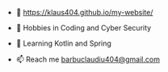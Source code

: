   - 🐰 https://klaus404.github.io/my-website/ 


  - 👀 Hobbies in Coding and Cyber Security
  - 🌱 Learning Kotlin and Spring
  - 📫 Reach me barbuclaudiu404@gmail.com


<!---
Klaus404/Klaus404 is a ✨ special ✨ repository because its `README.md` (this file) appears on your GitHub profile.
You can click the Preview link to take a look at your changes.
--->
